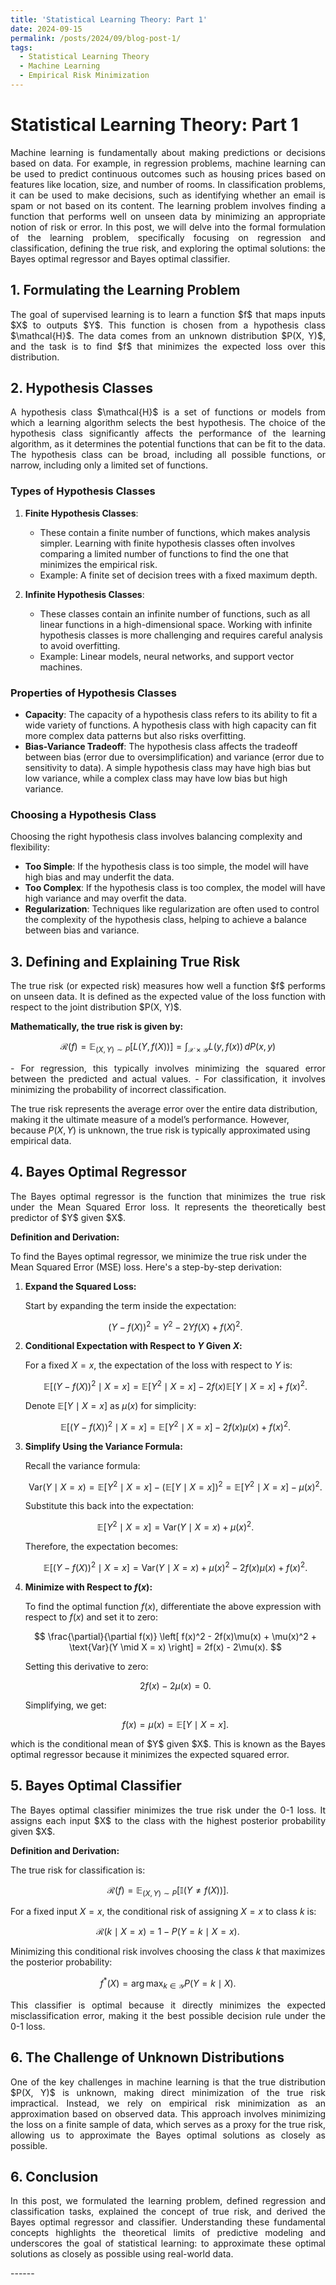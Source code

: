 ```yaml
---
title: 'Statistical Learning Theory: Part 1'
date: 2024-09-15
permalink: /posts/2024/09/blog-post-1/
tags:
  - Statistical Learning Theory
  - Machine Learning
  - Empirical Risk Minimization
---
```





# Statistical Learning Theory: Part 1

<p align="justify">
Machine learning is fundamentally about making predictions or decisions based on data. For example, in regression problems, machine learning can be used to predict continuous outcomes such as housing prices based on features like location, size, and number of rooms. In classification problems, it can be used to make decisions, such as identifying whether an email is spam or not based on its content. The learning problem involves finding a function that performs well on unseen data by minimizing an appropriate notion of risk or error. In this post, we will delve into the formal formulation of the learning problem, specifically focusing on regression and classification, defining the true risk, and exploring the optimal solutions: the Bayes optimal regressor and Bayes optimal classifier.
</p>

## 1. Formulating the Learning Problem

<p align="justify">
The goal of supervised learning is to learn a function $f$ that maps inputs $X$ to outputs $Y$. This function is chosen from a hypothesis class $\mathcal{H}$. The data comes from an unknown distribution $P(X, Y)$, and the task is to find $f$ that minimizes the expected loss over this distribution.
</p>

## 2. Hypothesis Classes

<p align="justify">
A hypothesis class $\mathcal{H}$ is a set of functions or models from which a learning algorithm selects the best hypothesis. The choice of the hypothesis class significantly affects the performance of the learning algorithm, as it determines the potential functions that can be fit to the data. The hypothesis class can be broad, including all possible functions, or narrow, including only a limited set of functions.
</p>

### Types of Hypothesis Classes

1. **Finite Hypothesis Classes**:
   - These contain a finite number of functions, which makes analysis simpler. Learning with finite hypothesis classes often involves comparing a limited number of functions to find the one that minimizes the empirical risk.
   - Example: A finite set of decision trees with a fixed maximum depth.

2. **Infinite Hypothesis Classes**:
   - These classes contain an infinite number of functions, such as all linear functions in a high-dimensional space. Working with infinite hypothesis classes is more challenging and requires careful analysis to avoid overfitting.
   - Example: Linear models, neural networks, and support vector machines.

### Properties of Hypothesis Classes

- **Capacity**: The capacity of a hypothesis class refers to its ability to fit a wide variety of functions. A hypothesis class with high capacity can fit more complex data patterns but also risks overfitting.
- **Bias-Variance Tradeoff**: The hypothesis class affects the tradeoff between bias (error due to oversimplification) and variance (error due to sensitivity to data). A simple hypothesis class may have high bias but low variance, while a complex class may have low bias but high variance.

### Choosing a Hypothesis Class

Choosing the right hypothesis class involves balancing complexity and flexibility:
- **Too Simple**: If the hypothesis class is too simple, the model will have high bias and may underfit the data.
- **Too Complex**: If the hypothesis class is too complex, the model will have high variance and may overfit the data.
- **Regularization**: Techniques like regularization are often used to control the complexity of the hypothesis class, helping to achieve a balance between bias and variance.


## 3. Defining and Explaining True Risk

<p align="justify">
The true risk (or expected risk) measures how well a function $f$ performs on unseen data. It is defined as the expected value of the loss function with respect to the joint distribution $P(X, Y)$.
</p>

**Mathematically, the true risk is given by:**

$$ 
\mathcal{R}(f) = \mathbb{E}_{(X, Y) \sim P} \left[ L(Y, f(X)) \right] = \int_{\mathcal{X} \times \mathcal{Y}} L(y, f(x)) \, dP(x, y)
$$

<p align="justify">
- For regression, this typically involves minimizing the squared error between the predicted and actual values.
- For classification, it involves minimizing the probability of incorrect classification.

The true risk represents the average error over the entire data distribution, making it the ultimate measure of a model’s performance. However, because $P(X, Y)$ is unknown, the true risk is typically approximated using empirical data.
</p>

## 4. Bayes Optimal Regressor

<p align="justify">
The Bayes optimal regressor is the function that minimizes the true risk under the Mean Squared Error loss. It represents the theoretically best predictor of $Y$ given $X$.
</p>

**Definition and Derivation:**

To find the Bayes optimal regressor, we minimize the true risk under the Mean Squared Error (MSE) loss. Here's a step-by-step derivation:

1. **Expand the Squared Loss:**

   Start by expanding the term inside the expectation:

   $$
     (Y - f(X))^2 = Y^2 - 2Yf(X) + f(X)^2.
   $$

2. **Conditional Expectation with Respect to $Y$ Given $X$:**

   For a fixed $X = x$, the expectation of the loss with respect to $Y$ is:

   $$
   \mathbb{E}[(Y - f(X))^2 \mid X = x] = \mathbb{E}[Y^2 \mid X = x] - 2f(x)\mathbb{E}[Y \mid X = x] + f(x)^2.
   $$

   Denote $\mathbb{E}[Y \mid X = x]$ as $\mu(x)$ for simplicity:

   $$
   \mathbb{E}[(Y - f(X))^2 \mid X = x] = \mathbb{E}[Y^2 \mid X = x] - 2f(x)\mu(x) + f(x)^2.
   $$

3. **Simplify Using the Variance Formula:**

   Recall the variance formula:

   $$
   \text{Var}(Y \mid X = x) = \mathbb{E}[Y^2 \mid X = x] - (\mathbb{E}[Y \mid X = x])^2 = \mathbb{E}[Y^2 \mid X = x] - \mu(x)^2.
   $$

   Substitute this back into the expectation:

   $$
   \mathbb{E}[Y^2 \mid X = x] = \text{Var}(Y \mid X = x) + \mu(x)^2.
   $$

   Therefore, the expectation becomes:

   $$
   \mathbb{E}[(Y - f(X))^2 \mid X = x] = \text{Var}(Y \mid X = x) + \mu(x)^2 - 2f(x)\mu(x) + f(x)^2.
   $$

4. **Minimize with Respect to $f(x)$:**

   To find the optimal function $f(x)$, differentiate the above expression with respect to $f(x)$ and set it to zero:

   $$
   \frac{\partial}{\partial f(x)} \left[ f(x)^2 - 2f(x)\mu(x) + \mu(x)^2 + \text{Var}(Y \mid X = x) \right] = 2f(x) - 2\mu(x).
   $$

   Setting this derivative to zero:

   $$
   2f(x) - 2\mu(x) = 0.
   $$

   Simplifying, we get:

   $$
   f(x) = \mu(x) = \mathbb{E}[Y \mid X = x].
   $$

<p align="justify">
which is the conditional mean of $Y$ given $X$. This is known as the Bayes optimal regressor because it minimizes the expected squared error.
</p>

## 5. Bayes Optimal Classifier

<p align="justify">
The Bayes optimal classifier minimizes the true risk under the 0-1 loss. It assigns each input $X$ to the class with the highest posterior probability given $X$.
</p>

**Definition and Derivation:**

The true risk for classification is:

$$
\mathcal{R}(f) = \mathbb{E}_{(X, Y) \sim P} \left[ \mathbb{I}(Y \neq f(X)) \right].
$$

For a fixed input $X = x$, the conditional risk of assigning $X = x$ to class $k$ is:

$$
\mathcal{R}(k \mid X = x) = 1 - P(Y = k \mid X = x).
$$

Minimizing this conditional risk involves choosing the class $k$ that maximizes the posterior probability:

$$
f^*(X) = \arg\max_{k \in \mathcal{Y}} P(Y = k \mid X).
$$

<p align="justify">
This classifier is optimal because it directly minimizes the expected misclassification error, making it the best possible decision rule under the 0-1 loss.
</p>

## 6. The Challenge of Unknown Distributions

<p align="justify">
One of the key challenges in machine learning is that the true distribution $P(X, Y)$ is unknown, making direct minimization of the true risk impractical. Instead, we rely on empirical risk minimization as an approximation based on observed data. This approach involves minimizing the loss on a finite sample of data, which serves as a proxy for the true risk, allowing us to approximate the Bayes optimal solutions as closely as possible.
</p>

## 6. Conclusion

<p align="justify">
In this post, we formulated the learning problem, defined regression and classification tasks, explained the concept of true risk, and derived the Bayes optimal regressor and classifier. Understanding these fundamental concepts highlights the theoretical limits of predictive modeling and underscores the goal of statistical learning: to approximate these optimal solutions as closely as possible using real-world data.
</p>
------
